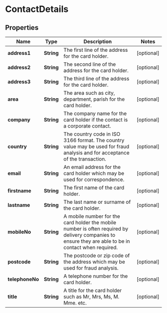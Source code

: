 

# ContactDetails


## Properties

Name | Type | Description | Notes
------------ | ------------- | ------------- | -------------
**address1** | **String** | The first line of the address for the card holder. |  [optional]
**address2** | **String** | The second line of the address for the card holder. |  [optional]
**address3** | **String** | The third line of the address for the card holder. |  [optional]
**area** | **String** | The area such as city, department, parish for the card holder. |  [optional]
**company** | **String** | The company name for the card holder if the contact is a corporate contact. |  [optional]
**country** | **String** | The country code in ISO 3166 format. The country value may be used for fraud analysis and for   acceptance of the transaction.  |  [optional]
**email** | **String** | An email address for the card holder which may be used for correspondence. |  [optional]
**firstname** | **String** | The first name  of the card holder. |  [optional]
**lastname** | **String** | The last name or surname of the card holder. |  [optional]
**mobileNo** | **String** | A mobile number for the card holder the mobile number is often required by delivery companies to ensure they are able to be in contact when required. |  [optional]
**postcode** | **String** | The postcode or zip code of the address which may be used for fraud analysis. |  [optional]
**telephoneNo** | **String** | A telephone number for the card holder. |  [optional]
**title** | **String** | A title for the card holder such as Mr, Mrs, Ms, M. Mme. etc. |  [optional]



